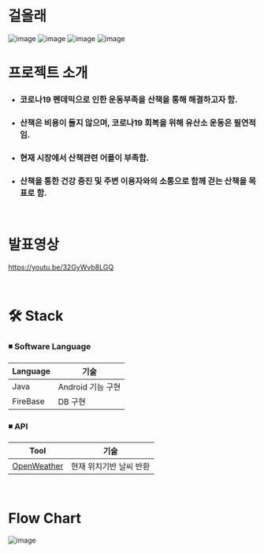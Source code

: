 # 걸을래
![image](https://user-images.githubusercontent.com/48356954/228579590-00c53c0d-44b5-4517-9be4-d38ed617af1d.png)
![image](https://user-images.githubusercontent.com/48356954/228579699-3304ddd8-2439-47c7-8f19-67625adce916.png)
![image](https://user-images.githubusercontent.com/48356954/228579847-1fa774dc-1c72-4222-91b9-29653d3db73a.png)
![image](https://user-images.githubusercontent.com/48356954/228580108-31091104-1671-4ff5-ae2e-c7784c4da97a.png)

# 프로젝트 소개   
- ### 코로나19 펜데믹으로 인한 **운동부족을 산책**을 통해 해결하고자 함.
- ### 산책은 **비용이 들지 않으며,** 코로나19 회복을 위해 **유산소 운동은 필연적**임.
- ### 현재 시장에서 **산책관련 어플이 부족함.**
- ### **산책을 통한 건강 증진 및 주변 이용자와의 소통으로 함께 걷는 산책을 목표로 함.**

<br>

# 발표영상
https://youtu.be/32GyWvb8LGQ

<br>

# 🛠 Stack

### :black_medium_small_square: Software Language

| Language   | 기술                                     |
| ---------- | ---------------------------------------- |
| Java       | Android 기능 구현 |
| FireBase| DB 구현 |

### :black_medium_small_square: API

| Tool                              | 기술                                 |
| --------------------------------- | ------------------------------------ |
| [OpenWeather](https://openweathermap.org/api/)       | 현재 위치기반 날씨 반환    |

<br>

# Flow Chart
![image](https://user-images.githubusercontent.com/48356954/228585512-e014448f-f9cd-45ec-8298-58e1008f3114.png)
